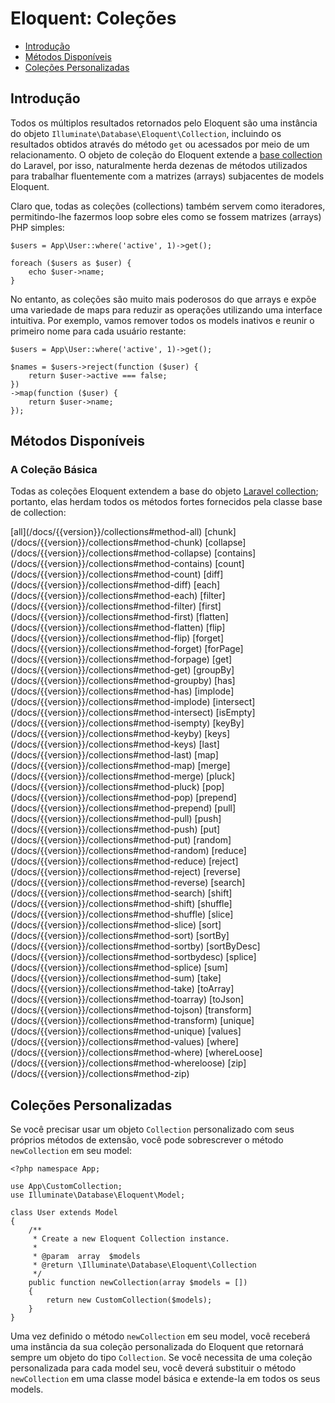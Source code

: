 # Eloquent: Coleções

- [Introdução](#introduction)
- [Métodos Disponíveis](#available-methods)
- [Coleções Personalizadas](#custom-collections)

<a name="introduction"></a>
## Introdução

Todos os múltiplos resultados retornados pelo Eloquent são uma instância do objeto `Illuminate\Database\Eloquent\Collection`, incluindo os resultados obtidos através do método `get` ou acessados por meio de um relacionamento. O objeto de coleção do Eloquent extende a [base collection](/docs/{{version}}/collections) do Laravel, por isso, naturalmente herda dezenas de métodos utilizados para trabalhar fluentemente com a matrizes (arrays) subjacentes de models Eloquent.

Claro que, todas as coleções (collections) também servem como iteradores, permitindo-lhe fazermos loop sobre eles como se fossem matrizes (arrays) PHP simples:

	$users = App\User::where('active', 1)->get();

	foreach ($users as $user) {
		echo $user->name;
	}

No entanto, as coleções são muito mais poderosos do que arrays e expõe uma variedade de maps para reduzir as operações utilizando uma interface intuitiva. Por exemplo, vamos remover todos os models inativos e reunir o primeiro nome para cada usuário restante:


	$users = App\User::where('active', 1)->get();

	$names = $users->reject(function ($user) {
		return $user->active === false;
	})
	->map(function ($user) {
		return $user->name;
	});

<a name="available-methods"></a>
## Métodos Disponíveis

### A Coleção Básica

Todas as coleções Eloquent extendem a base do objeto [Laravel collection](/docs/{{version}}/collections); portanto, elas herdam todos os métodos fortes fornecidos pela classe base de collection:

<style>
	#collection-method-list > p {
		column-count: 3; -moz-column-count: 3; -webkit-column-count: 3;
		column-gap: 2em; -moz-column-gap: 2em; -webkit-column-gap: 2em;
	}

	#collection-method-list a {
		display: block;
	}
</style>

<div id="collection-method-list" markdown="1">
[all](/docs/{{version}}/collections#method-all)
[chunk](/docs/{{version}}/collections#method-chunk)
[collapse](/docs/{{version}}/collections#method-collapse)
[contains](/docs/{{version}}/collections#method-contains)
[count](/docs/{{version}}/collections#method-count)
[diff](/docs/{{version}}/collections#method-diff)
[each](/docs/{{version}}/collections#method-each)
[filter](/docs/{{version}}/collections#method-filter)
[first](/docs/{{version}}/collections#method-first)
[flatten](/docs/{{version}}/collections#method-flatten)
[flip](/docs/{{version}}/collections#method-flip)
[forget](/docs/{{version}}/collections#method-forget)
[forPage](/docs/{{version}}/collections#method-forpage)
[get](/docs/{{version}}/collections#method-get)
[groupBy](/docs/{{version}}/collections#method-groupby)
[has](/docs/{{version}}/collections#method-has)
[implode](/docs/{{version}}/collections#method-implode)
[intersect](/docs/{{version}}/collections#method-intersect)
[isEmpty](/docs/{{version}}/collections#method-isempty)
[keyBy](/docs/{{version}}/collections#method-keyby)
[keys](/docs/{{version}}/collections#method-keys)
[last](/docs/{{version}}/collections#method-last)
[map](/docs/{{version}}/collections#method-map)
[merge](/docs/{{version}}/collections#method-merge)
[pluck](/docs/{{version}}/collections#method-pluck)
[pop](/docs/{{version}}/collections#method-pop)
[prepend](/docs/{{version}}/collections#method-prepend)
[pull](/docs/{{version}}/collections#method-pull)
[push](/docs/{{version}}/collections#method-push)
[put](/docs/{{version}}/collections#method-put)
[random](/docs/{{version}}/collections#method-random)
[reduce](/docs/{{version}}/collections#method-reduce)
[reject](/docs/{{version}}/collections#method-reject)
[reverse](/docs/{{version}}/collections#method-reverse)
[search](/docs/{{version}}/collections#method-search)
[shift](/docs/{{version}}/collections#method-shift)
[shuffle](/docs/{{version}}/collections#method-shuffle)
[slice](/docs/{{version}}/collections#method-slice)
[sort](/docs/{{version}}/collections#method-sort)
[sortBy](/docs/{{version}}/collections#method-sortby)
[sortByDesc](/docs/{{version}}/collections#method-sortbydesc)
[splice](/docs/{{version}}/collections#method-splice)
[sum](/docs/{{version}}/collections#method-sum)
[take](/docs/{{version}}/collections#method-take)
[toArray](/docs/{{version}}/collections#method-toarray)
[toJson](/docs/{{version}}/collections#method-tojson)
[transform](/docs/{{version}}/collections#method-transform)
[unique](/docs/{{version}}/collections#method-unique)
[values](/docs/{{version}}/collections#method-values)
[where](/docs/{{version}}/collections#method-where)
[whereLoose](/docs/{{version}}/collections#method-whereloose)
[zip](/docs/{{version}}/collections#method-zip)
</div>

<a name="custom-collections"></a>
## Coleções Personalizadas

Se você precisar usar um objeto `Collection` personalizado com seus próprios métodos de extensão, você pode sobrescrever o método` newCollection` em seu model:


	<?php namespace App;

	use App\CustomCollection;
	use Illuminate\Database\Eloquent\Model;

	class User extends Model
	{
		/**
		 * Create a new Eloquent Collection instance.
		 *
		 * @param  array  $models
		 * @return \Illuminate\Database\Eloquent\Collection
		 */
		public function newCollection(array $models = [])
		{
			return new CustomCollection($models);
		}
	}

Uma vez definido o método `newCollection` em seu model, você receberá uma instância da sua coleção personalizada do Eloquent que retornará sempre um objeto do tipo `Collection`. Se você necessita de uma coleção personalizada para cada model seu, você deverá substituir o método `newCollection` em uma classe model básica e extende-la em todos os seus models.

